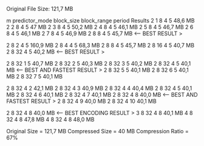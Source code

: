 Original File Size: 121,7 MB

m	predictor_mode	block_size	block_range	period	Results
2	1		8		4		5	48,6	MB
2	2		8		4		5	47	MB
2	3		8		4		5	50,2	MB
2	4		8		4		5	46,1	MB
2	5		8		4		5	46,7	MB
2	6		8		4		5	46,1	MB
2	7		8		4		5	46,9	MB
2	8		8		4		5	45,7	MB	<-- BEST RESULT >

2	8		2		4		5	160,9	MB
2	8		4		4		5	68,3	MB
2	8		8		4		5	45,7	MB
2	8		16		4		5	40,7	MB
2	8		32		4		5	40,2	MB	<-- BEST RESULT >

2	8		32		1		5	40,7	MB
2	8		32		2		5	40,3	MB
2	8		32		3		5	40,2	MB
2	8		32		4		5	40,1	MB	<-- BEST AND FASTEST RESULT >
2	8		32		5		5	40,1	MB
2	8		32		6		5	40,1	MB
2	8		32		7		5	40,1	MB

2	8		32		4		2	42,1	MB
2	8		32		4		3	40,9	MB
2	8		32		4		4	40,4	MB
2	8		32		4		5	40,1	MB
2	8		32		4		6	40,1	MB
2	8		32		4		7	40,1	MB
2	8		32		4		8	40,0	MB	<-- BEST AND FASTEST RESULT >
2	8		32		4		9	40,0	MB
2	8		32		4		10	40,1	MB

2	8		32		4		8	40,0	MB	<-- BEST ENCODING RESULT >
3	8		32		4		8	40,1	MB
4	8		32		4		8	47,8	MB
4	8		32		4		8	48,0	MB

Original Size = 121,7	MB
Compressed Size = 40	MB
Compression Ratio = 67%



